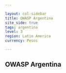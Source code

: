 ```yaml
---

layout: col-sidebar
title: OWASP Argentina
site_side: true
tags: argentina
level: 3
region: Latin America
currency: Pesos

---
```


OWASP Argentina
-------------

<WIP>
